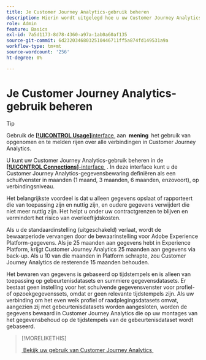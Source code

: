 ```yaml
---
title: Je Customer Journey Analytics-gebruik beheren
description: Hierin wordt uitgelegd hoe u uw Customer Journey Analytics-gebruik beheert.
role: Admin
feature: Basics
exl-id: 7a5d1173-8d78-4360-a97a-1ab0a60af135
source-git-commit: 6d23203468032510446711ff5a874fd149531a9a
workflow-type: tm+mt
source-wordcount: '256'
ht-degree: 0%

---
```


# Je Customer Journey Analytics-gebruik beheren

>[!TIP]
>
>Gebruik de [**[!UICONTROL Usage]**&#x200B;interface &#x200B;](/help/connections/manage-connections.md#usage) aan **&#x200B; mening &#x200B;** het gebruik van opgenomen en te melden rijen over alle verbindingen in Customer Journey Analytics.



U kunt uw Customer Journey Analytics-gebruik beheren in de [**[!UICONTROL Connections]**-interface &#x200B;](/help/connections/create-connection.md) . In deze interface kunt u de Customer Journey Analytics-gegevensbewaring definiëren als een schuifvenster in maanden (1 maand, 3 maanden, 6 maanden, enzovoort), op verbindingsniveau.

Het belangrijkste voordeel is dat u alleen gegevens opslaat of rapporteert die van toepassing zijn en nuttig zijn, en oudere gegevens verwijdert die niet meer nuttig zijn. Het helpt u onder uw contractgrenzen te blijven en vermindert het risico van overleeftijdskosten.

Als u de standaardinstelling (uitgeschakeld) verlaat, wordt de bewaarperiode vervangen door de bewaarinstelling voor Adobe Experience Platform-gegevens. Als je 25 maanden aan gegevens hebt in Experience Platform, krijgt Customer Journey Analytics 25 maanden aan gegevens via back-up. Als u 10 van die maanden in Platform schrapte, zou Customer Journey Analytics de resterende 15 maanden behouden.

Het bewaren van gegevens is gebaseerd op tijdstempels en is alleen van toepassing op gebeurtenisdatasets en summiere gegevensdatasets. Er bestaat geen instelling voor het schuivende gegevensvenster voor profiel- of opzoekgegevenssets, omdat er geen relevante tijdstempels zijn. Als uw verbinding om het even welk profiel of raadplegingsdatasets omvat, aangezien zij met gebeurtenisdatasets worden aangesloten, worden de gegevens bewaard in Customer Journey Analytics die op uw montages van het gegevensbehoud op de tijdstempels van de gebeurtenisdataset wordt gebaseerd.


>[!MORELIKETHIS]
>
>[&#x200B; Bekijk uw gebruik van Customer Journey Analytics &#x200B;](/help/connections/manage-connections.md#usage)

